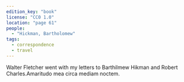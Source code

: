```yaml
---
edition_key: "book"
license: "CC0 1.0"
location: "page 61"
people:
  - "Hickman, Bartholomew"
tags:
  - correspondence
  - travel
---
```

Walter Fletcher went with my letters to Barthilmew
Hikman and Robert Charles.Amaritudo mea circa mediam
noctem.
